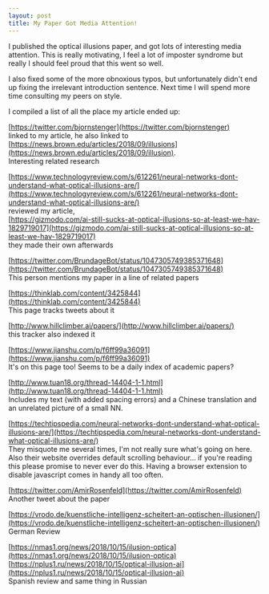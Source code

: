 ```yaml
---
layout: post
title: My Paper Got Media Attention!
---
```



I published the optical illusions paper, and got lots of interesting media attention. This is really 
motivating, I feel a lot of imposter syndrome but really I should feel proud that this went so well.

I also fixed some of the more obnoxious typos, but unfortunately didn't end up fixing the irrelevant 
introduction sentence. Next time I will spend more time consulting my peers on style.

I compiled a list of all the place my article ended up:

[https://twitter.com/bjornstenger](https://twitter.com/bjornstenger)
<br>
linked to my article, he also linked to 
  [https://news.brown.edu/articles/2018/09/illusions](https://news.brown.edu/articles/2018/09/illusion).
<br>
  Interesting related research


[https://www.technologyreview.com/s/612261/neural-networks-dont-understand-what-optical-illusions-are/](https://www.technologyreview.com/s/612261/neural-networks-dont-understand-what-optical-illusions-are/)
<br>
reviewed my article, 
<br>
[https://gizmodo.com/ai-still-sucks-at-optical-illusions-so-at-least-we-hav-1829719017](https://gizmodo.com/ai-still-sucks-at-optical-illusions-so-at-least-we-hav-1829719017)
<br>
 they made their own afterwards

[https://twitter.com/BrundageBot/status/1047305749385371648](https://twitter.com/BrundageBot/status/1047305749385371648)
<br>
This person mentions my paper in a line of related papers

[https://thinklab.com/content/3425844](https://thinklab.com/content/3425844)
<br>
This page tracks tweets about it

[http://www.hillclimber.ai/papers/](http://www.hillclimber.ai/papers/)
<br>
this tracker also indexed it

[https://www.jianshu.com/p/f6ff99a36091](https://www.jianshu.com/p/f6ff99a36091)
<br>
It's on this page too! Seems to be a daily index of academic papers?

[http://www.tuan18.org/thread-14404-1-1.html](http://www.tuan18.org/thread-14404-1-1.html)
<br>
Includes my text (with added spacing errors) and a Chinese translation and
an unrelated picture of a small NN.

[https://techtipspedia.com/neural-networks-dont-understand-what-optical-illusions-are/](https://techtipspedia.com/neural-networks-dont-understand-what-optical-illusions-are/)
<br>
They misquote me several times, I'm not really sure what's going on here.
<br>
Also their website overrides default scrolling behaviour... if you're reading this please promise to
never ever do this. Having a browser extension to disable javascript comes in handy all too often.

[https://twitter.com/AmirRosenfeld](https://twitter.com/AmirRosenfeld)
<br>
Another tweet about the paper

[https://vrodo.de/kuenstliche-intelligenz-scheitert-an-optischen-illusionen/](https://vrodo.de/kuenstliche-intelligenz-scheitert-an-optischen-illusionen/)
<br>
German Review

[https://nmas1.org/news/2018/10/15/ilusion-optica](https://nmas1.org/news/2018/10/15/ilusion-optica)
<br>
[https://nplus1.ru/news/2018/10/15/optical-illusion-ai](https://nplus1.ru/news/2018/10/15/optical-illusion-ai)
<br>
Spanish review and same thing in Russian


